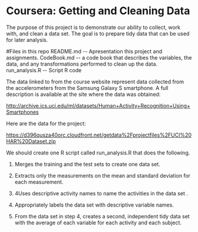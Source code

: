 # Coursera: Getting and Cleaning Data
The purpose of this project is to demonstrate our ability to collect, work with, and clean a data set. The goal is to prepare tidy data that can be used for later analysis. 

#Files in this repo
README.md -- Apresentation this project and assignments.
CodeBook.md -- a code book that describes the variables, the data, and any transformations performed to clean up the data.
run_analysis.R -- Script R code

The data linked to from the course website represent data collected from the accelerometers from the Samsung Galaxy S smartphone. A full description is available at the site where the data was obtained: 

http://archive.ics.uci.edu/ml/datasets/Human+Activity+Recognition+Using+Smartphones 

Here are the data for the project: 

https://d396qusza40orc.cloudfront.net/getdata%2Fprojectfiles%2FUCI%20HAR%20Dataset.zip 

We should create one R script called run_analysis.R that does the following. 

1. Merges the training and the test sets to create one data set.

2. Extracts only the measurements on the mean and standard deviation for each measurement. 

3. 4Uses descriptive activity names to name the activities in the data set
.
4. Appropriately labels the data set with descriptive variable names. 

5. From the data set in step 4, creates a second, independent tidy data set with the average of each variable for each activity and each subject.
